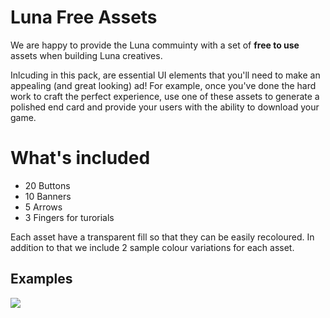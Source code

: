 # Luna Free Assets

We are happy to provide the Luna commuinty with a set of **free to use** assets when building Luna creatives. 

Inlcuding in this pack, are essential UI elements that you'll need to make an appealing (and great looking) ad! For example, once you've done the hard work to craft the perfect experience, use one of these assets to generate a polished end card and provide your users with the ability to download your game. 


# What's included

* 20 Buttons
* 10 Banners
* 5 Arrows
* 3 Fingers for turorials

Each asset have a transparent fill so that they can be easily recoloured. In addition to that we include 2 sample colour variations for each asset.

## Examples

<img src="https://i.imgur.com/zAjAaO9.jpg" />

